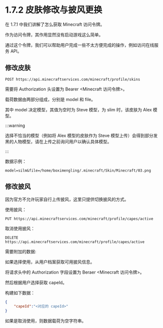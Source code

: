 # 1.7.2 皮肤修改与披风更换

在 1.7.1 中我们讲解了怎么获取 Minecraft 访问令牌。

作为访问令牌，其作用显然没有启动游戏这么简单。

通过这个令牌，我们可以帮助用户完成一些不太方便完成的操作，例如访问在线服务 API。

## 修改皮肤

```http
POST https://api.minecraftservices.com/minecraft/profile/skins
```

需要将 Authorization 头设置为 Bearer <Minecraft 访问令牌>。

载荷数据由两部分组成，分别是 model 和 file。

其中 model 决定模型，其值为空时为 Steve 模型，为 slim 时，该皮肤为 Alex 模型。

:::warning

选择不恰当的模型（例如将 Alex 模型的皮肤作为 Steve 模型上传）会得到部分发黑的人物模型，请在上传之前询问用户以确认具体模型。

:::

数据示例：

```http
model=silm&file=/home/boximengling/.minecraft/Skin/Minecraft/03.png
```

## 修改披风

因为官方不允许玩家自行上传披风，这里只提供切换披风的方式。


使用披风：

```http
PUT https://api.minecraftservices.com/minecraft/profile/capes/active
```

取消使用披风：

```http
DELETE https://api.minecraftservices.com/minecraft/profile/capes/active
```

需要附加的数据:

如果选择使用，从用户档案获取可用披风信息。

将请求头中的 Authorization 字段设置为 Beraer <Minecraft 访问令牌>。

然后根据用户选择获取 capeId。

构建如下数据：

```json
{
    "capeId":"<对应的 capeId>"
}
```

如果是取消使用，则数据载荷为空字符串。
